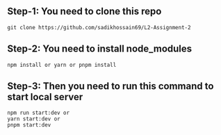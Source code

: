 ## **Step-1**: You need to clone this repo

    git clone https://github.com/sadikhossain69/L2-Assignment-2

## **Step-2**: You need to install node_modules

    npm install or yarn or pnpm install

## **Step-3**: Then you need to run this command to start local server

    npm run start:dev or
    yarn start:dev or
    pnpm start:dev
